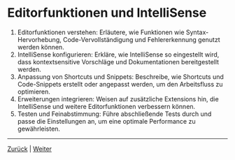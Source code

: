 # Editorfunktionen und IntelliSense

1. Editorfunktionen verstehen: Erläutere, wie Funktionen wie Syntax-Hervorhebung, Code-Vervollständigung und Fehlererkennung genutzt werden können.
2. IntelliSense konfigurieren: Erkläre, wie IntelliSense so eingestellt wird, dass kontextsensitive Vorschläge und Dokumentationen bereitgestellt werden.
3. Anpassung von Shortcuts und Snippets: Beschreibe, wie Shortcuts und Code-Snippets erstellt oder angepasst werden, um den Arbeitsfluss zu optimieren.
4. Erweiterungen integrieren: Weisen auf zusätzliche Extensions hin, die IntelliSense und weitere Editorfunktionen verbessern können.
5. Testen und Feinabstimmung: Führe abschließende Tests durch und passe die Einstellungen an, um eine optimale Performance zu gewährleisten.

---

[Zurück](/docs/3/2/3/README.md) | [Weiter](/docs/3/2/5/README.md)

